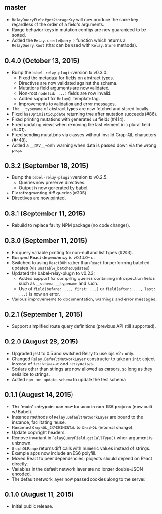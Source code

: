 ## master

* `RelayQueryField#getStorageKey` will now produce the same key regardless of the
  order of a field's arguments.
* Range behavior keys in mutation configs are now guaranteed to be sorted.
* Added the `Relay.createQuery()` function which returns a
  `RelayQuery.Root` (that can be used with `Relay.Store` methods).

## 0.4.0 (October 13, 2015)

* Bump the `babel-relay-plugin` version to v0.3.0.
  * Fixed the metadata for fields on abstract types.
  * Directives are now validated against the schema.
  * Mutations field arguments are now validated.
  * Non-root `node(id: ...)` fields are now invalid.
  * Added support for `RelayQL` template tag.
  * Improvements to validation and error messages.
* The `__typename` of abstract types are now fetched and stored locally.
* Fixed `hasOptimisticUpdate` returning true after mutation succeeds (#86).
* Fixed printing mutations with generated `id` fields (#414).
* Fixed updating views when removing the last element in a plural field (#401).
* Fixed sending mutations via classes without invalid GraphQL characters (#448).
* Added a `__DEV__`-only warning when data is passed down via the wrong prop.

## 0.3.2 (September 18, 2015)

* Bump the `babel-relay-plugin` version to v0.2.5.
  * Queries now preserve directives.
  * Output is now generated by babel.
* Fix refragmenting diff queries (#305).
* Directives are now printed.

## 0.3.1 (September 11, 2015)

* Rebuild to replace faulty NPM package (no code changes).

## 0.3.0 (September 11, 2015)

* Fix query variable printing for non-null and list types (#203).
* Bumped React dependency to v0.14.0-rc.
* Switched to using `ReactDOM` rather than `React` for performing batched
  updates (via `unstable_batchedUpdates`).
* Updated the babel-relay-plugin to v0.2.3:
  * Added support for compiling queries containing introspection fields such as
    `__schema`, `__typename` and such.
  * Use of `field(before: ..., first: ...)` or `field(after: ..., last: ...)` is
    now an error.
* Various improvements to documentation, warnings and error messages.

## 0.2.1 (September 1, 2015)

* Support simplified route query definitions (previous API still supported).

## 0.2.0 (August 28, 2015)

* Upgraded jest to 0.5 and switched Relay to use iojs v2+ only.
* Changed `Relay.DefaultNetworkLayer` constructor to take an `init` object
  instead of `fetchTimeout` and `retryDelays`.
* Scalars other than strings are now allowed as cursors, so long as they
  serialize to strings.
* Added `npm run update-schema` to update the test schema.

## 0.1.1 (August 14, 2015)

* The 'main' entrypoint can now be used in non-ES6 projects (now built w/
  Babel).
* Instance methods of `Relay.DefaultNetworkLayer` are bound to the instance,
  facilitating reuse.
* Renamed `GraphQL_EXPERIMENTAL` to `GraphQL` (internal change).
* Update copyright headers.
* Remove invariant in `RelayQueryField.getCallType()` when argument is unknown.
* `GraphQLRange` returns diff calls with numeric values instead of strings.
* Example apps now include an ES6 polyfill.
* Moved React to peer dependencies; projects should depend on React directly.
* Variables in the default network layer are no longer double-JSON encoded.
* The default network layer now passed cookies along to the server.

## 0.1.0 (August 11, 2015)

* Initial public release.
